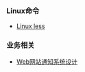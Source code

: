 ### Linux命令 

* [Linux less](http://blog.csdn.net/songdexv/article/details/7264309)


### 业务相关

* [Web网站通知系统设计](http://blog.jobbole.com/42256/)



